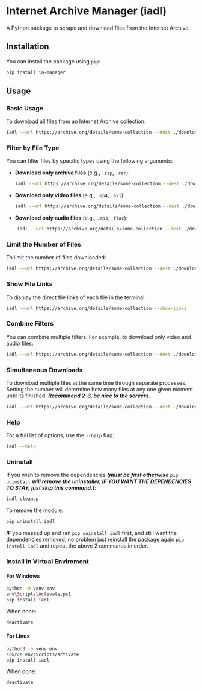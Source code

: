 
# Internet Archive Manager (iadl)

A Python package to scrape and download files from the Internet Archive.

## Installation

You can install the package using `pip`:

```bash
pip install ia-manager
```

## Usage

### Basic Usage

To download all files from an Internet Archive collection:

```bash
iadl --url https://archive.org/details/some-collection --dest ./downloads
```

### Filter by File Type

You can filter files by specific types using the following arguments:

- **Download only archive files**  (e.g.,  `.zip`,  `.rar`):

    ```bash
    iadl --url https://archive.org/details/some-collection --dest ./downloads --archive
    ```

- **Download only video files**  (e.g.,  `.mp4`,  `.avi`):

    ```bash
    iadl --url https://archive.org/details/some-collection --dest ./downloads --video
    ```

- **Download only audio files**  (e.g.,  `.mp3`,  `.flac`):

```bash
    iadl --url https://archive.org/details/some-collection --dest ./downloads --audio
```

### Limit the Number of Files

To limit the number of files downloaded:

```bash
iadl --url https://archive.org/details/some-collection --dest ./downloads --limit 5
```

### Show File Links

To display the direct file links of each file in the terminal:

```bash
iadl --url https://archive.org/details/some-collection --show-links
```

### Combine Filters

You can combine multiple filters. For example, to download only video and audio files:

```bash
iadl --url https://archive.org/details/some-collection --dest ./downloads --video --audio
```

### Simultaneous Downloads

To download multiple files at the same time through separate processes. Setting the number will determine how many files at any one given moment until its finished. ***Recommend 2-3, be nice to the servers.***

```bash
iadl --url https://archive.org/details/some-collection --dest ./downloads --audio --concurrent 3
```

### Help

For a full list of options, use the  `--help`  flag:

```bash
iadl --help
```

### Uninstall

If you wish to remove the dependencies ***(must be first otherwise*** `pip uninstall` ***will remove the uninstaller, IF YOU WANT THE DEPENDENCIES TO STAY, just skip this command.)***:

```bash
iadl-cleanup
```

To remove the module:

```bash
pip uninstall iadl
```

***IF*** you messed up and ran ```pip uninstall iadl``` first, and still want the dependencies removed, no problem just reinstall the package again ```pip install iadl``` and repeat the above 2 commands in order.

### Install in Virtual Enviroment

#### For Windows

```bash
python -m venv env
env\Scripts\Activate.ps1
pip install iadl
```

When done:

```bash
deactivate
```

#### For Linux

```bash
python3 -m venv env
source env/Scripts/activate
pip install iadl
```

When done:

```bash
deactivate
```
